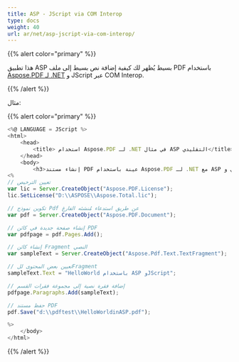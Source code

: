 ```yaml
---
title: ASP - JScript via COM Interop
type: docs
weight: 40
url: ar/net/asp-jscript-via-com-interop/
---
```

{{% alert color="primary" %}}

هذا تطبيق ASP بسيط يُظهر لك كيفية إضافة نص بسيط إلى ملف PDF باستخدام [Aspose.PDF لـ .NET](/pdf/net/) و JScript عبر COM Interop.

{{% /alert %}}

مثال:

{{% alert color="primary" %}}

```javascript
<%@ LANGUAGE = JScript %>
<html>
    <head>
        <title> استخدام Aspose.PDF لـ .NET في مثال ASP التقليدي</title>
    </head>
    <body>
        <h3>إنشاء مستند PDF عينة باستخدام Aspose.PDF لـ .NET مع ASP التقليدي وJScript</h3>
<%
// تعيين الترخيص
var lic = Server.CreateObject("Aspose.PDF.License");
lic.SetLicense("D:\\ASPOSE\\Aspose.Total.lic");

// تكوين نموذج Pdf عن طريق استدعاء مُنشئه الفارغ
var pdf = Server.CreateObject("Aspose.PDF.Document");

// إنشاء صفحة جديدة في كائن PDF
var pdfpage = pdf.Pages.Add();

// إنشاء كائن Fragment النصي
var sampleText = Server.CreateObject("Aspose.Pdf.Text.TextFragment");

// تعيين بعض المحتوى للFragment
sampleText.Text = "HelloWorld باستخدام ASP وJScript";

// إضافة فقرة نصية إلى مجموعة فقرات القسم
pdfpage.Paragraphs.Add(sampleText);

// حفظ مستند PDF
pdf.Save("d:\\pdftest\\HelloWorldinASP.pdf");

%>
    </body>
</html>
```
{{% /alert %}}
